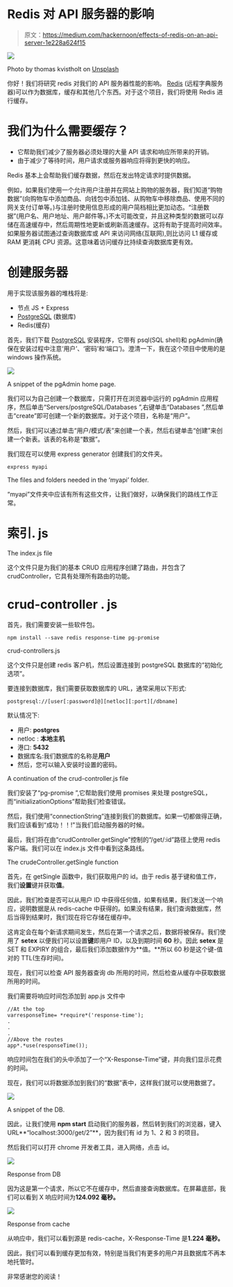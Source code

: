 # Redis 对 API 服务器的影响

> 原文：<https://medium.com/hackernoon/effects-of-redis-on-an-api-server-1e228a624f15>

![](img/d7930344e8dd5c427ecfe11b931965ab.png)

Photo by thomas kvistholt on [Unsplash](https://unsplash.com/search/photos/robots?utm_source=unsplash&utm_medium=referral&utm_content=creditCopyText)

你好！我们将研究 redis 对我们的 API 服务器性能的影响。 [Redis](https://redis.io/) (远程字典服务器)可以作为数据库，缓存和其他几个东西。对于这个项目，我们将使用 Redis 进行缓存。

# **我们为什么需要缓存？**

*   它帮助我们减少了服务器必须处理的大量 API 请求和响应所带来的开销。
*   由于减少了等待时间，用户请求或服务器响应将得到更快的响应。

Redis 基本上会帮助我们缓存数据，然后在发出特定请求时提供数据。

例如，如果我们使用一个允许用户注册并在网站上购物的服务器，我们知道“购物数据”(向购物车中添加商品、向钱包中添加钱、从购物车中移除商品、使用不同的网关支付订单等。)与注册时使用信息形成的用户简档相比更加动态。“注册数据”(用户名、用户地址、用户邮件等。)不太可能改变，并且这种类型的数据可以存储在高速缓存中，然后周期性地更新或刷新高速缓存。这将有助于提高时间效率。如果服务器试图通过查询数据库或 API 来访问网络(互联网),则比访问 L1 缓存或 RAM 更消耗 CPU 资源。这意味着访问缓存比持续查询数据库更有效。

# 创建服务器

用于实现该服务器的堆栈将是:

*   节点 JS + Express
*   [PostgreSQL](https://www.postgresql.org/) (数据库)
*   Redis(缓存)

首先，我们下载 [PostgreSQL](https://www.postgresql.org/) 安装程序，它带有 psql(SQL shell)和 pgAdmin(确保在安装过程中注意‘用户’、‘密码’和‘端口’)。澄清一下，我在这个项目中使用的是 windows 操作系统。

![](img/86a5c273a2013bbc3f63367e8b470355.png)

A snippet of the pgAdmin home page.

我们可以为自己创建一个数据库，只需打开在浏览器中运行的 pgAdmin 应用程序，然后单击“Servers/postgreSQL/Databases ”,右键单击“Databases ”,然后单击“create”即可创建一个新的数据库。对于这个项目，名称是“用户”。

然后，我们可以通过单击“用户/模式/表”来创建一个表，然后右键单击“创建”来创建一个新表。该表的名称是“数据”。

我们现在可以使用 express generator 创建我们的文件夹。

```
express myapi
```

The files and folders needed in the ‘myapi’ folder.

“myapi”文件夹中应该有所有这些文件，让我们做好，以确保我们的路线工作正常。

# 索引. js

The index.js file

这个文件只是为我们的基本 CRUD 应用程序创建了路由，并包含了 crudController，它具有处理所有路由的功能。

# crud-controller . js

首先，我们需要安装一些软件包。

```
npm install --save redis response-time pg-promise
```

crud-controllers.js

这个文件只是创建 redis 客户机，然后设置连接到 postgreSQL 数据库的“初始化选项”。

要连接到数据库，我们需要获取数据库的 URL，通常采用以下形式:

```
postgresql://[user[:password]@][netloc][:port][/dbname]
```

默认情况下:

*   用户: **postgres**
*   netloc : **本地主机**
*   港口: **5432**
*   数据库名:我们数据库的名称是**用户**
*   然后，您可以输入安装时设置的密码。

A continuation of the crud-controller.js file

我们安装了“pg-promise ”,它帮助我们使用 promises 来处理 postgreSQL，而“initializationOptions”帮助我们检查错误。

然后，我们使用“connectionString”连接到我们的数据库。如果一切都做得正确，我们应该看到“成功！！!"当我们启动服务器的时候。

最后，我们将在由“crudController.getSingle”控制的“/get/:id”路径上使用 redis 客户端。我们可以在 index.js 文件中看到这条路线。

The crudeController.getSingle function

首先，在 getSingle 函数中，我们获取用户的 id。由于 redis 基于键和值工作，我们**设置**键并获取**值**。

因此，我们检查是否可以从用户 ID 中获得任何值，如果有结果，我们发送一个响应，说明数据是从 redis-cache 中获得的。如果没有结果，我们查询数据库，然后当得到结果时，我们现在将它存储在缓存中。

这肯定会在每个新请求期间发生，然后在第一个请求之后，数据将被保存。我们使用了 **setex** 以便我们可以设置**键**即用户 ID，以及到期时间 **60** 秒。因此 **setex** 是 SET 和 EXPIRY 的组合，最后我们添加数据作为**值。**所以 60 秒是这个键-值对的 TTL(生存时间)。

现在，我们可以检查 API 服务器查询 db 所用的时间，然后检查从缓存中获取数据所用的时间。

我们需要将响应时间包添加到 app.js 文件中

```
//At the top
varresponseTime= *require*('response-time');
.
.
.
//Above the routes
app*.*use(responseTime());
```

响应时间包在我们的头中添加了一个“X-Response-Time”键，并向我们显示花费的时间。

现在，我们可以将数据添加到我们的“数据”表中，这样我们就可以使用数据了。

![](img/9523047d7be111e2451fed65ece847c3.png)

A snippet of the DB.

因此，让我们使用 **npm start** 启动我们的服务器，然后转到我们的浏览器，键入 URL**“localhost:3000/get/2”**，因为我们有 id 为 1、2 和 3 的项目。

然后我们可以打开 chrome 开发者工具，进入网络，点击 id。

![](img/1197fe9788a2d36a5926f3e9fe78cfb7.png)

Response from DB

因为这是第一个请求，所以它不在缓存中，然后直接查询数据库。在屏幕底部，我们可以看到 X 响应时间为**124.092 毫秒。**

![](img/6de7c913d7c00ac5908ddfe7e0d2d004.png)

Response from cache

从响应中，我们可以看到源是 redis-cache，X-Response-Time 是**1.224 毫秒。**

因此，我们可以看到缓存更加有效，特别是当我们有更多的用户并且数据库不再本地托管时。

非常感谢您的阅读！